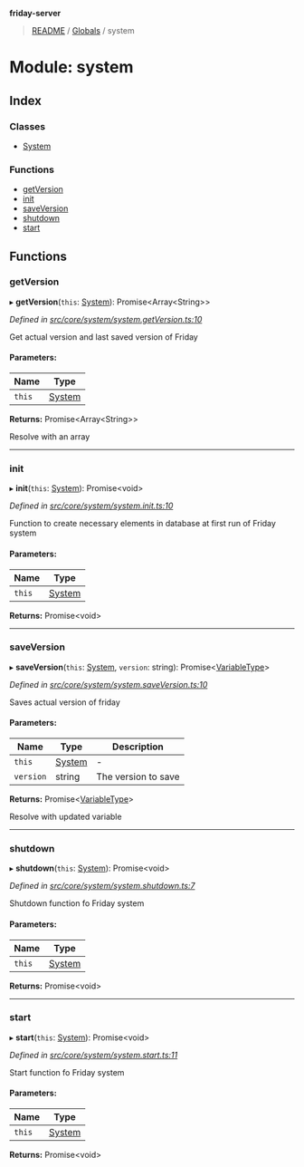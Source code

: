 **friday-server**

> [README](../README.md) / [Globals](../globals.md) / system

# Module: system

## Index

### Classes

* [System](../classes/system.system-1.md)

### Functions

* [getVersion](system.md#getversion)
* [init](system.md#init)
* [saveVersion](system.md#saveversion)
* [shutdown](system.md#shutdown)
* [start](system.md#start)

## Functions

### getVersion

▸ **getVersion**(`this`: [System](../classes/system.system-1.md)): Promise\<Array\<String>>

*Defined in [src/core/system/system.getVersion.ts:10](https://github.com/friday-ai/friday/blob/cd1d9b5/server/src/core/system/system.getVersion.ts#L10)*

Get actual version and last saved version of Friday

#### Parameters:

Name | Type |
------ | ------ |
`this` | [System](../classes/system.system-1.md) |

**Returns:** Promise\<Array\<String>>

Resolve with an array

___

### init

▸ **init**(`this`: [System](../classes/system.system-1.md)): Promise\<void>

*Defined in [src/core/system/system.init.ts:10](https://github.com/friday-ai/friday/blob/cd1d9b5/server/src/core/system/system.init.ts#L10)*

Function to create necessary elements in database at first run of Friday system

#### Parameters:

Name | Type |
------ | ------ |
`this` | [System](../classes/system.system-1.md) |

**Returns:** Promise\<void>

___

### saveVersion

▸ **saveVersion**(`this`: [System](../classes/system.system-1.md), `version`: string): Promise\<[VariableType](../interfaces/variable.variabletype.md)>

*Defined in [src/core/system/system.saveVersion.ts:10](https://github.com/friday-ai/friday/blob/cd1d9b5/server/src/core/system/system.saveVersion.ts#L10)*

Saves actual version of friday

#### Parameters:

Name | Type | Description |
------ | ------ | ------ |
`this` | [System](../classes/system.system-1.md) | - |
`version` | string | The version to save |

**Returns:** Promise\<[VariableType](../interfaces/variable.variabletype.md)>

Resolve with updated variable

___

### shutdown

▸ **shutdown**(`this`: [System](../classes/system.system-1.md)): Promise\<void>

*Defined in [src/core/system/system.shutdown.ts:7](https://github.com/friday-ai/friday/blob/cd1d9b5/server/src/core/system/system.shutdown.ts#L7)*

Shutdown function fo Friday system

#### Parameters:

Name | Type |
------ | ------ |
`this` | [System](../classes/system.system-1.md) |

**Returns:** Promise\<void>

___

### start

▸ **start**(`this`: [System](../classes/system.system-1.md)): Promise\<void>

*Defined in [src/core/system/system.start.ts:11](https://github.com/friday-ai/friday/blob/cd1d9b5/server/src/core/system/system.start.ts#L11)*

Start function fo Friday system

#### Parameters:

Name | Type |
------ | ------ |
`this` | [System](../classes/system.system-1.md) |

**Returns:** Promise\<void>
